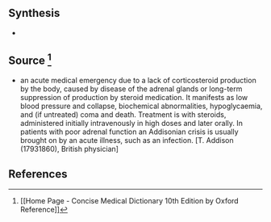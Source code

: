 ## Synthesis
- 
## Source [^1]
- an acute medical emergency due to a lack of corticosteroid production by the body, caused by disease of the adrenal glands or long-term suppression of production by steroid medication. It manifests as low blood pressure and collapse, biochemical abnormalities, hypoglycaemia, and (if untreated) coma and death. Treatment is with steroids, administered initially intravenously in high doses and later orally. In patients with poor adrenal function an Addisonian crisis is usually brought on by an acute illness, such as an infection. \[T. Addison (17931860), British physician]
## References

[^1]: [[Home Page - Concise Medical Dictionary 10th Edition by Oxford Reference]]